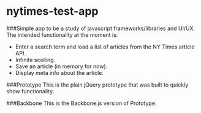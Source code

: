 nytimes-test-app
================

###Simple app to be a study of javascript frameworks/libraries and UI/UX. 
The intended functionality at the moment is:
- Enter a search term and load a list of articles from the NY Times article API.
- Infinite scolling.
- Save an article (in memory for now).
- Display meta info about the article.

###Prototype
This is the plain jQuery prototype that was built to quickly show functionality.

###Backbone
This is the Backbone.js version of Prototype.
